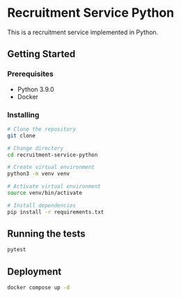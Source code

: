 # Recruitment Service Python

This is a recruitment service implemented in Python.

## Getting Started

### Prerequisites

- Python 3.9.0
- Docker

### Installing

```bash
# Clone the repository
git clone

# Change directory
cd recruitment-service-python

# Create virtual environment
python3 -m venv venv

# Activate virtual environment
source venv/bin/activate

# Install dependencies
pip install -r requirements.txt
```

## Running the tests

```bash
pytest
```

## Deployment

```bash
docker compose up -d
```
